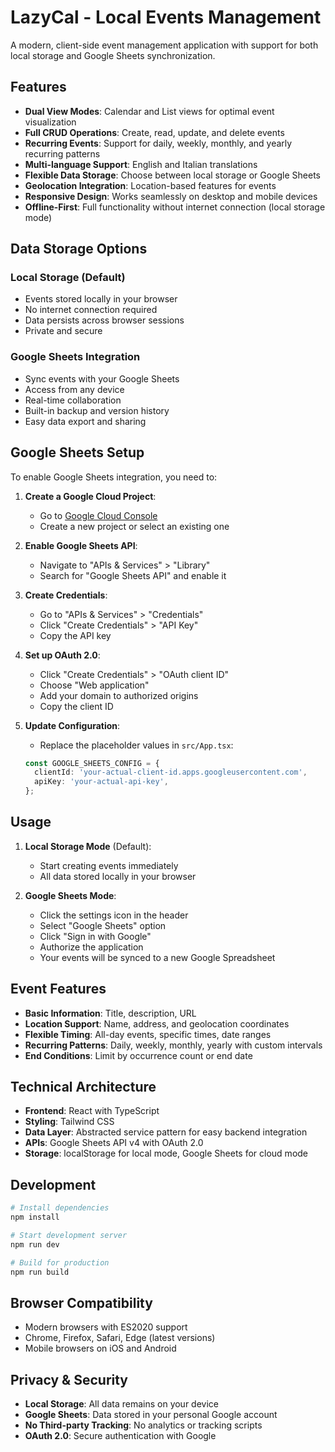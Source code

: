 # LazyCal - Local Events Management

A modern, client-side event management application with support for both local storage and Google Sheets synchronization.

## Features

- **Dual View Modes**: Calendar and List views for optimal event visualization
- **Full CRUD Operations**: Create, read, update, and delete events
- **Recurring Events**: Support for daily, weekly, monthly, and yearly recurring patterns
- **Multi-language Support**: English and Italian translations
- **Flexible Data Storage**: Choose between local storage or Google Sheets
- **Geolocation Integration**: Location-based features for events
- **Responsive Design**: Works seamlessly on desktop and mobile devices
- **Offline-First**: Full functionality without internet connection (local storage mode)

## Data Storage Options

### Local Storage (Default)
- Events stored locally in your browser
- No internet connection required
- Data persists across browser sessions
- Private and secure

### Google Sheets Integration
- Sync events with your Google Sheets
- Access from any device
- Real-time collaboration
- Built-in backup and version history
- Easy data export and sharing

## Google Sheets Setup

To enable Google Sheets integration, you need to:

1. **Create a Google Cloud Project**:
   - Go to [Google Cloud Console](https://console.cloud.google.com/)
   - Create a new project or select an existing one

2. **Enable Google Sheets API**:
   - Navigate to "APIs & Services" > "Library"
   - Search for "Google Sheets API" and enable it

3. **Create Credentials**:
   - Go to "APIs & Services" > "Credentials"
   - Click "Create Credentials" > "API Key"
   - Copy the API key

4. **Set up OAuth 2.0**:
   - Click "Create Credentials" > "OAuth client ID"
   - Choose "Web application"
   - Add your domain to authorized origins
   - Copy the client ID

5. **Update Configuration**:
   - Replace the placeholder values in `src/App.tsx`:
   ```typescript
   const GOOGLE_SHEETS_CONFIG = {
     clientId: 'your-actual-client-id.apps.googleusercontent.com',
     apiKey: 'your-actual-api-key',
   };
   ```

## Usage

1. **Local Storage Mode** (Default):
   - Start creating events immediately
   - All data stored locally in your browser

2. **Google Sheets Mode**:
   - Click the settings icon in the header
   - Select "Google Sheets" option
   - Click "Sign in with Google"
   - Authorize the application
   - Your events will be synced to a new Google Spreadsheet

## Event Features

- **Basic Information**: Title, description, URL
- **Location Support**: Name, address, and geolocation coordinates
- **Flexible Timing**: All-day events, specific times, date ranges
- **Recurring Patterns**: Daily, weekly, monthly, yearly with custom intervals
- **End Conditions**: Limit by occurrence count or end date

## Technical Architecture

- **Frontend**: React with TypeScript
- **Styling**: Tailwind CSS
- **Data Layer**: Abstracted service pattern for easy backend integration
- **APIs**: Google Sheets API v4 with OAuth 2.0
- **Storage**: localStorage for local mode, Google Sheets for cloud mode

## Development

```bash
# Install dependencies
npm install

# Start development server
npm run dev

# Build for production
npm run build
```

## Browser Compatibility

- Modern browsers with ES2020 support
- Chrome, Firefox, Safari, Edge (latest versions)
- Mobile browsers on iOS and Android

## Privacy & Security

- **Local Storage**: All data remains on your device
- **Google Sheets**: Data stored in your personal Google account
- **No Third-party Tracking**: No analytics or tracking scripts
- **OAuth 2.0**: Secure authentication with Google